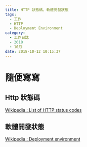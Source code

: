 ```yaml
---
title: HTTP 狀態碼、軟體開發狀態
tags:
  - 工作
  - HTTP
  - Deployment Environment
category:
  - 工作日誌
  - 2018
  - 10月
date: 2018-10-12 10:15:37
---
```

# 隨便寫寫 #

## Http 狀態碼 ##

[Wikipedia : List of HTTP status codes](https://en.wikipedia.org/wiki/List_of_HTTP_status_codes)

## 軟體開發狀態 ##

[Wikipedia : Deployment environment](https://en.wikipedia.org/wiki/Deployment_environment)